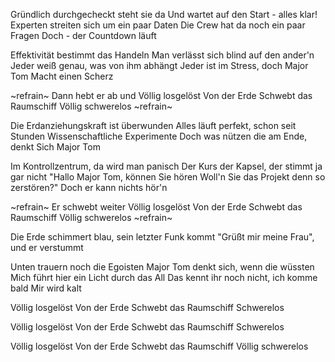 Gründlich durchgecheckt steht sie da
Und wartet auf den Start - alles klar!
Experten streiten sich um ein paar Daten
Die Crew hat da noch ein paar Fragen
Doch - der Countdown läuft

Effektivität bestimmt das Handeln
Man verlässt sich blind auf den ander'n
Jeder weiß genau, was von ihm abhängt
Jeder ist im Stress, doch Major Tom
Macht einen Scherz

~refrain~
Dann hebt er ab und
Völlig losgelöst
Von der Erde
Schwebt das Raumschiff
Völlig schwerelos
~refrain~

Die Erdanziehungskraft ist überwunden
Alles läuft perfekt, schon seit Stunden
Wissenschaftliche Experimente
Doch was nützen die am Ende, denkt
Sich Major Tom

Im Kontrollzentrum, da wird man panisch
Der Kurs der Kapsel, der stimmt ja gar nicht
"Hallo Major Tom, können Sie hören
Woll'n Sie das Projekt denn so zerstören?"
Doch er kann nichts hör'n

~refrain~
Er schwebt weiter
Völlig losgelöst
Von der Erde
Schwebt das Raumschiff
Völlig schwerelos
~refrain~

Die Erde schimmert blau, sein letzter Funk kommt
"Grüßt mir meine Frau", und er verstummt

Unten trauern noch die Egoisten
Major Tom denkt sich, wenn die wüssten
Mich führt hier ein Licht durch das All
Das kennt ihr noch nicht, ich komme bald
Mir wird kalt

Völlig losgelöst
Von der Erde
Schwebt das Raumschiff
Schwerelos

Völlig losgelöst
Von der Erde
Schwebt das Raumschiff
Schwerelos

Völlig losgelöst
Von der Erde
Schwebt das Raumschiff
Völlig schwerelos
